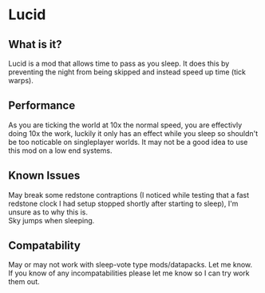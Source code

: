# Lucid

## What is it?
Lucid is a mod that allows time to pass as you sleep. It does this by preventing the night from being skipped and instead speed up time (tick warps).

## Performance
As you are ticking the world at 10x the normal speed, you are effectivly doing 10x the work, luckily it only has an effect while you sleep so shouldn't be too noticable on singleplayer worlds. It may not be a good idea to use this mod on a low end systems.

## Known Issues
May break some redstone contraptions (I noticed while testing that a fast redstone clock I had setup stopped shortly after starting to sleep), I'm unsure as to why this is.  
Sky jumps when sleeping.

## Compatability
May or may not work with sleep-vote type mods/datapacks. Let me know.  
If you know of any incompatabilities please let me know so I can try work them out.
